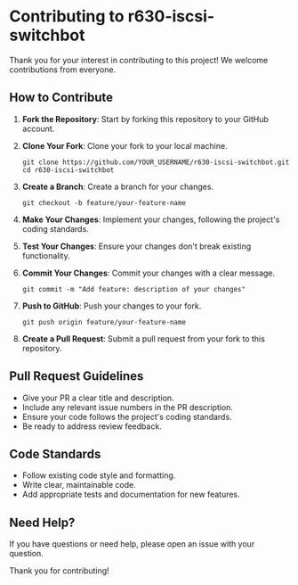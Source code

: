# Contributing to r630-iscsi-switchbot

Thank you for your interest in contributing to this project! We welcome contributions from everyone.

## How to Contribute

1. **Fork the Repository**: Start by forking this repository to your GitHub account.

2. **Clone Your Fork**: Clone your fork to your local machine.
   ```
   git clone https://github.com/YOUR_USERNAME/r630-iscsi-switchbot.git
   cd r630-iscsi-switchbot
   ```

3. **Create a Branch**: Create a branch for your changes.
   ```
   git checkout -b feature/your-feature-name
   ```

4. **Make Your Changes**: Implement your changes, following the project's coding standards.

5. **Test Your Changes**: Ensure your changes don't break existing functionality.

6. **Commit Your Changes**: Commit your changes with a clear message.
   ```
   git commit -m "Add feature: description of your changes"
   ```

7. **Push to GitHub**: Push your changes to your fork.
   ```
   git push origin feature/your-feature-name
   ```

8. **Create a Pull Request**: Submit a pull request from your fork to this repository.

## Pull Request Guidelines

- Give your PR a clear title and description.
- Include any relevant issue numbers in the PR description.
- Ensure your code follows the project's coding standards.
- Be ready to address review feedback.

## Code Standards

- Follow existing code style and formatting.
- Write clear, maintainable code.
- Add appropriate tests and documentation for new features.

## Need Help?

If you have questions or need help, please open an issue with your question.

Thank you for contributing!

